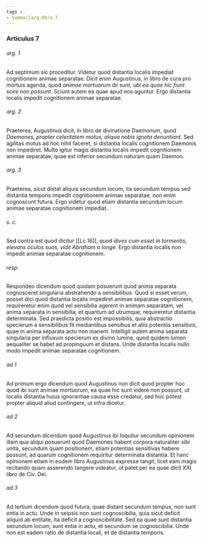 ```yaml
---
tags : 
- Summa/Ia/q.89/a.7
---
```


### Articulus 7

###### arg. 1
Ad septimum sic proceditur. Videtur quod distantia localis impediat cognitionem animae separatae. Dicit enim Augustinus, in libro de cura pro mortuis agenda, quod *animae mortuorum ibi sunt, ubi ea quae hic fiunt scire non possunt*. Sciunt autem ea quae apud eos aguntur. Ergo distantia localis impedit cognitionem animae separatae.

###### arg. 2
Praeterea, Augustinus dicit, in libro de divinatione Daemonum, quod *Daemones, propter celeritatem motus, aliqua nobis ignota denuntiant*. Sed agilitas motus ad hoc nihil faceret, si distantia localis cognitionem Daemonis non impediret. Multo igitur magis distantia localis impedit cognitionem animae separatae, quae est inferior secundum naturam quam Daemon.

###### arg. 3
Praeterea, sicut distat aliquis secundum locum, ita secundum tempus sed distantia temporis impedit cognitionem animae separatae, non enim cognoscunt futura. Ergo videtur quod etiam distantia secundum locum animae separatae cognitionem impediat.

###### s. c.
Sed contra est quod dicitur [[Lc 16]], quod *dives cum esset in tormentis, elevans oculos suos, vidit Abraham a longe*. Ergo distantia localis non impedit animae separatae cognitionem.

###### resp.
Respondeo dicendum quod quidam posuerunt quod anima separata cognosceret singularia abstrahendo a sensibilibus. Quod si esset verum, posset dici quod distantia localis impediret animae separatae cognitionem, requireretur enim quod vel sensibilia agerent in animam separatam, vel anima separata in sensibilia; et quantum ad utrumque, requireretur distantia determinata. Sed praedicta positio est impossibilis, quia abstractio specierum a sensibilibus fit mediantibus sensibus et aliis potentiis sensitivis, quae in anima separata actu non manent. Intelligit autem anima separata singularia per influxum specierum ex divino lumine, quod quidem lumen aequaliter se habet ad propinquum et distans. Unde distantia localis nullo modo impedit animae separatae cognitionem.

###### ad 1
Ad primum ergo dicendum quod Augustinus non dicit quod propter hoc quod ibi sunt animae mortuorum, ea quae hic sunt videre non possunt, ut localis distantia huius ignorantiae causa esse credatur, sed hoc potest propter aliquid aliud contingere, ut infra dicetur.

###### ad 2
Ad secundum dicendum quod Augustinus ibi loquitur secundum opinionem illam qua aliqui posuerunt quod Daemones habent corpora naturaliter sibi unita, secundum quam positionem, etiam potentias sensitivas habere possunt, ad quarum cognitionem requiritur determinata distantia. Et hanc opinionem etiam in eodem libro Augustinus expresse tangit, licet eam magis recitando quam asserendo tangere videatur, ut patet per ea quae dicit XXI libro de Civ. Dei.

###### ad 3
Ad tertium dicendum quod futura, quae distant secundum tempus, non sunt entia in actu. Unde in seipsis non sunt cognoscibilia, quia sicut deficit aliquid ab entitate, ita deficit a cognoscibilitate. Sed ea quae sunt distantia secundum locum, sunt entia in actu, et secundum se cognoscibilia. Unde non est eadem ratio de distantia locali, et de distantia temporis.

